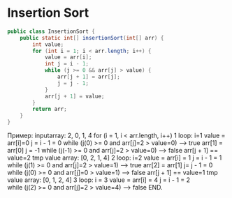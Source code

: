 # Insertion Sort

```java
public class InsertionSort {
    public static int[] insertionSort(int[] arr) {
        int value;
        for (int i = 1; i < arr.length; i++) {
            value = arr[i];
            int j = i - 1;
            while (j >= 0 && arr[j] > value) {
                arr[j + 1] = arr[j];
                j = j - 1;
            }
            arr[j + 1] = value;
        }
        return arr;
    }
}
```

Пример:
inputarray: 2, 0, 1, 4
for (i = 1, i < arr.length, i++)
    1 loop:
        i=1
        value = arr[i]=0
        j = i - 1 = 0
            while (j(0) >= 0 and arr[j]=2 > value=0) --> true
                arr[1] = arr[0]
                j = -1
            while (j(-1) >= 0 and arr[j]=2 > value=0) --> false
        arr[j + 1] == value=2
        tmp value array: [0, 2, 1, 4]
    2 loop:
        i=2
        value = arr[i] = 1
        j = i - 1 = 1
        while (j(1) >= 0 and arr[j]=2 > value=1) --> true
            arr[2] = arr[1]
            j= j - 1 = 0
        while (j(0) >= 0 and arr[j]=0 > value=1) --> false
        arr[j + 1] == value=1
        tmp value array: [0, 1, 2, 4]
    3 loop:
        i = 3
        value = arr[i] = 4
        j = i - 1 = 2   
        while (j(2) >= 0 and arr[j]=2 > value=4) --> false
END.